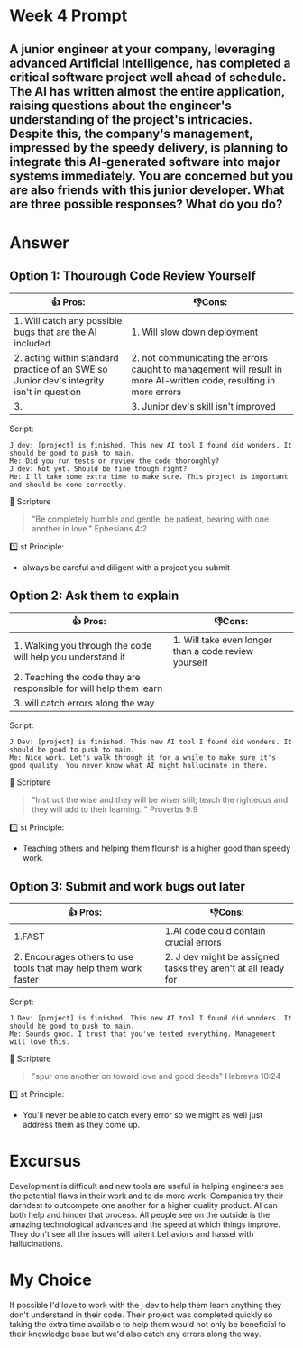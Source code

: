 # Week 4 Prompt 
A junior engineer at your company, leveraging advanced Artificial Intelligence, has completed a critical software project well ahead of schedule. The AI has written almost the entire application, raising questions about the engineer's understanding of the project's intricacies. Despite this, the company's management, impressed by the speedy delivery, is planning to integrate this AI-generated software into major systems immediately. You are concerned but you are also friends with this junior developer. What are three possible responses? What do you do?
---
# Answer
## Option 1: Thourough Code Review Yourself 

|👍 Pros:| 👎Cons:|
|-----|------|
|1. Will catch any possible bugs that are the AI included |1. Will slow down deployment |
|2. acting within standard practice of an SWE so Junior dev's integrity isn't in question|2. not communicating the errors caught to management will result in more AI-written code, resulting in more errors|
|3.    |3.  Junior dev's skill isn't improved|

Script:

    J dev: [project] is finished. This new AI tool I found did wonders. It should be good to push to main. 
    Me: Did you run tests or review the code thoroughly?
    J dev: Not yet. Should be fine though right?
    Me: I'll take some extra time to make sure. This project is important and should be done correctly. 

📖 Scripture
>"Be completely humble and gentle; be patient, bearing with one another in love." Ephesians 4:2

1️⃣ st Principle:
- always be careful and diligent with a project you submit


## Option 2: Ask them to explain

|👍 Pros:| 👎Cons:|
|-----|------|
|1. Walking you through the code will help you understand it |1. Will take even longer than a code review yourself|
|2. Teaching the code they are responsible for will help them learn |                 |
|3. will catch errors along the way                    |                 |

Script:

    J Dev: [project] is finished. This new AI tool I found did wonders. It should be good to push to main.
    Me: Nice work. Let's walk through it for a while to make sure it's good quality. You never know what AI might hallucinate in there.  

📖 Scripture
>"Instruct the wise and they will be wiser still; teach the righteous and they will add to their learning. " Proverbs 9:9

1️⃣ st Principle:
- Teaching others and helping them flourish is a higher good than speedy work.


## Option 3: Submit and work bugs out later


|👍 Pros:| 👎Cons:|
|-----|------|
|1.FAST|1.AI code could contain crucial errors|
|2. Encourages others to use tools that may help them work faster|2. J dev might be assigned tasks they aren't at all ready for|


Script:

    J Dev: [project] is finished. This new AI tool I found did wonders. It should be good to push to main.
    Me: Sounds good. I trust that you've tested everything. Management will love this. 

📖 Scripture
>"spur one another on toward love and good deeds" Hebrews 10:24

1️⃣ st Principle:
- You'll never be able to catch every error so we might as well just address them as they come up. 

# Excursus 
Development is difficult and new tools are useful in helping engineers see the potential flaws in their work and to do more work. Companies try their darndest to outcompete one another for a higher quality product. AI can both help and hinder that process. All people see on the outside is the amazing technological advances and the speed at which things improve. They don't see all the issues will laitent behaviors and hassel with hallucinations. 

# My Choice

If possible I'd love to work with the j dev to help them learn anything they don't understand in their code. Their project was completed quickly so taking the extra time available to help them would not only be beneficial to their knowledge base but we'd also catch any errors along the way. 